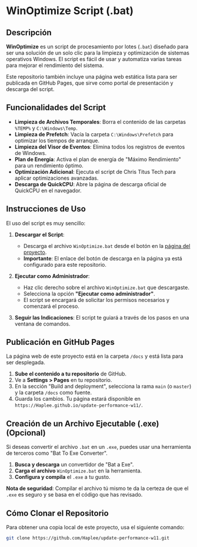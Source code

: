 # WinOptimize Script (.bat)

## Descripción

**WinOptimize** es un script de procesamiento por lotes (`.bat`) diseñado para ser una solución de un solo clic para la limpieza y optimización de sistemas operativos Windows. El script es fácil de usar y automatiza varias tareas para mejorar el rendimiento del sistema.

Este repositorio también incluye una página web estática lista para ser publicada en GitHub Pages, que sirve como portal de presentación y descarga del script.

## Funcionalidades del Script

- **Limpieza de Archivos Temporales**: Borra el contenido de las carpetas `%TEMP%` y `C:\Windows\Temp`.
- **Limpieza de Prefetch**: Vacía la carpeta `C:\Windows\Prefetch` para optimizar los tiempos de arranque.
- **Limpieza del Visor de Eventos**: Elimina todos los registros de eventos de Windows.
- **Plan de Energía**: Activa el plan de energía de "Máximo Rendimiento" para un rendimiento óptimo.
- **Optimización Adicional**: Ejecuta el script de Chris Titus Tech para aplicar optimizaciones avanzadas.
- **Descarga de QuickCPU**: Abre la página de descarga oficial de QuickCPU en el navegador.

## Instrucciones de Uso

El uso del script es muy sencillo:

1.  **Descargar el Script**:
    -   Descarga el archivo `WinOptimize.bat` desde el botón en la [página del proyecto](https://Haplee.github.io/update-performance-w11/).
    -   **Importante**: El enlace del botón de descarga en la página ya está configurado para este repositorio.

2.  **Ejecutar como Administrador**:
    -   Haz clic derecho sobre el archivo `WinOptimize.bat` que descargaste.
    -   Selecciona la opción **"Ejecutar como administrador"**.
    -   El script se encargará de solicitar los permisos necesarios y comenzará el proceso.
3.  **Seguir las Indicaciones**: El script te guiará a través de los pasos en una ventana de comandos.

## Publicación en GitHub Pages

La página web de este proyecto está en la carpeta `/docs` y está lista para ser desplegada.

1.  **Sube el contenido a tu repositorio** de GitHub.
2.  Ve a **Settings > Pages** en tu repositorio.
3.  En la sección "Build and deployment", selecciona la rama `main` (o `master`) y la carpeta `/docs` como fuente.
4.  Guarda los cambios. Tu página estará disponible en `https://Haplee.github.io/update-performance-w11/`.

## Creación de un Archivo Ejecutable (.exe) (Opcional)

Si deseas convertir el archivo `.bat` en un `.exe`, puedes usar una herramienta de terceros como "Bat To Exe Converter".

1.  **Busca y descarga** un convertidor de "Bat a Exe".
2.  **Carga el archivo** `WinOptimize.bat` en la herramienta.
3.  **Configura y compila** el `.exe` a tu gusto.

**Nota de seguridad**: Compilar el archivo tú mismo te da la certeza de que el `.exe` es seguro y se basa en el código que has revisado.

## Cómo Clonar el Repositorio

Para obtener una copia local de este proyecto, usa el siguiente comando:

```bash
git clone https://github.com/Haplee/update-performance-w11.git
```